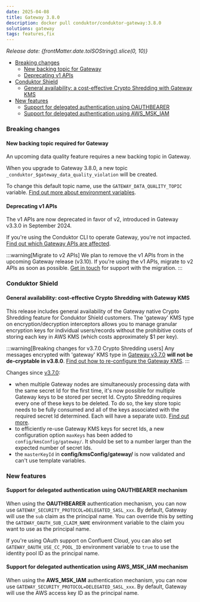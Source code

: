 ```yaml
---
date: 2025-04-08
title: Gateway 3.8.0
description: docker pull conduktor/conduktor-gateway:3.8.0
solutions: gateway
tags: features,fix
---
```


*Release date: {frontMatter.date.toISOString().slice(0, 10)}*

- [Breaking changes](#breaking-changes)
   - [New backing topic for Gateway](#new-backing-topic-required-for-gateway)
   - [Deprecating v1 APIs](#deprecating-v1-apis)
- [Conduktor Shield](#conduktor-shield)
   - [General availability: a cost-effective Crypto Shredding with Gateway KMS](#general-availability-cost-effective-crypto-shredding-with-gateway-kms)
- [New features](#new-features)
   - [Support for delegated authentication using OAUTHBEARER](support-for-delegated-authentication-using-oauthbearer-mechanism) 
   - [Support for delegated authentication using AWS_MSK_IAM](support-for-delegated-authentication-using-aws_msk_iam-mechanism)

### Breaking changes

#### New backing topic required for Gateway
An upcoming data quality feature requires a new backing topic in Gateway.

When you upgrade to Gateway 3.8.0, a new topic `_conduktor_$gateway_data_quality_violation` will be created.

To change this default topic name, use the `GATEWAY_DATA_QUALITY_TOPIC` variable. [Find out more about environment variables](https://docs.conduktor.io/gateway/configuration/env-variables/#topics-names).

#### Deprecating v1 APIs
The v1 APIs are now deprecated in favor of v2, introduced in Gateway v3.3.0 in September 2024.  

If you're using the Conduktor CLI to operate Gateway, you're not impacted. [Find out which Gateway APIs are affected](https://developers.conduktor.io/?product=gateway&version=3.6.1&gatewayApiVersion=v1).

:::warning[Migrate to v2 APIs]
We plan to remove the v1 APIs from in the upcoming Gateway release (v3.10). If you're using the v1 APIs, migrate to v2 APIs as soon as possible. [Get in touch](https://support.conduktor.io/hc/en-gb/requests/new?ticket_form_id=17438363566609) for support with the migration.
:::

### Conduktor Shield

#### General availability: cost-effective Crypto Shredding with Gateway KMS

This release includes general availability of the Gateway native Crypto Shredding feature for Conduktor Shield customers. The 'gateway' KMS type on encryption/decryption interceptors allows you to manage granular encryption keys for individual users/records without the prohibitive costs of storing each key in AWS KMS (which costs approximately $1 per key).

:::warning[Breaking changes for v3.7.0 Crypto Shredding users]
Any messages encrypted with 'gateway' KMS type in [Gateway v3.7.0](/changelog/#preview-feature-introducing-cost-effective-crypto-shredding-with-gateway-kms) **will not be de-cryptable in v3.8.0**. [Find out how to re-configure the Gateway KMS](/gateway/interceptors/data-security/encryption/encryption-configuration#gateway-kms).
:::

Changes since [v3.7.0](/changelog/#preview-feature-introducing-cost-effective-crypto-shredding-with-gateway-kms):
- when multiple Gateway nodes are simultaneously processing data with the same secret Id for the first time, it's now possible for multiple Gateway keys to be stored per secret Id. Crypto Shredding requires every one of these keys to be deleted. To do so, the key store topic needs to be fully consumed and all of the keys associated with the required secret Id determined. Each will have a separate `UUID`. [Find out more](/gateway/interceptors/data-security/encryption/encryption-configuration/#crypto-shredding).
- to efficiently re-use Gateway KMS keys for secret Ids, a new configuration option `maxKeys` has been added to `config/kmsConfig/gateway/`. It should be set to a number larger than the expected number of secret Ids.
- the `masterKeyId` in **config/kmsConfig/gateway/** is now validated and can't use template variables.

### New features

#### Support for delegated authentication using OAUTHBEARER mechanism 

When using the **OAUTHBEARER** authentication mechanism, you can now use `GATEWAY_SECURITY_PROTOCOL=DELEGATED_SASL_xxx`. By default, Gateway will use the `sub` claim as the principal name. You can override this by setting the `GATEWAY_OAUTH_SUB_CLAIM_NAME` environment variable to the claim you want to use as the principal name. 

If you're using OAuth support on Confluent Cloud, you can also set `GATEWAY_OAUTH_USE_CC_POOL_ID` environment variable to `true` to use the identity pool ID as the principal name.

#### Support for delegated authentication using AWS_MSK_IAM mechanism

When using the **AWS_MSK_IAM** authentication mechanism, you can now use `GATEWAY_SECURITY_PROTOCOL=DELEGATED_SASL_xxx`. By default, Gateway will use the AWS access key ID as the principal name.
